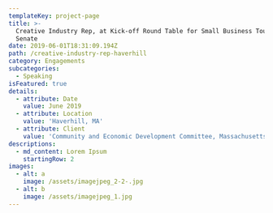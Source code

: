 ```yaml
---
templateKey: project-page
title: >-
  Creative Industry Rep, at Kick-off Round Table for Small Business Tour, State
  Senate
date: 2019-06-01T18:31:09.194Z
path: /creative-industry-rep-haverhill
category: Engagements
subcategories:
  - Speaking
isFeatured: true
details:
  - attribute: Date
    value: June 2019
  - attribute: Location
    value: 'Haverhill, MA'
  - attribute: Client
    value: 'Community and Economic Development Committee, Massachusetts State Senate'
descriptions:
  - md_content: Lorem Ipsum
    startingRow: 2
images:
  - alt: a
    image: /assets/imagejpeg_2-2-.jpg
  - alt: b
    image: /assets/imagejpeg_1.jpg
---
```


